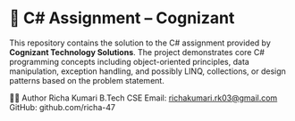 # 🧠 C# Assignment – Cognizant

This repository contains the solution to the C# assignment provided by **Cognizant Technology Solutions**. The project demonstrates core C# programming concepts including object-oriented principles, data manipulation, exception handling, and possibly LINQ, collections, or design patterns based on the problem statement.

👩‍💻 Author
Richa Kumari
B.Tech CSE
Email: richakumari.rk03@gmail.com
GitHub: github.com/richa-47


